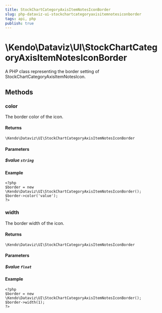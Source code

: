 ```yaml
---
title: StockChartCategoryAxisItemNotesIconBorder
slug: php-dataviz-ui-stockchartcategoryaxisitemnotesiconborder
tags: api, php
publish: true
---
```


# \Kendo\Dataviz\UI\StockChartCategoryAxisItemNotesIconBorder

A PHP class representing the border setting of StockChartCategoryAxisItemNotesIcon.


## Methods

### color
The border color of the icon.

#### Returns
`\Kendo\Dataviz\UI\StockChartCategoryAxisItemNotesIconBorder`

#### Parameters

##### $value `string`



#### Example 
    <?php
    $border = new \Kendo\Dataviz\UI\StockChartCategoryAxisItemNotesIconBorder();
    $border->color('value');
    ?>

### width
The border width of the icon.

#### Returns
`\Kendo\Dataviz\UI\StockChartCategoryAxisItemNotesIconBorder`

#### Parameters

##### $value `float`



#### Example 
    <?php
    $border = new \Kendo\Dataviz\UI\StockChartCategoryAxisItemNotesIconBorder();
    $border->width(1);
    ?>

